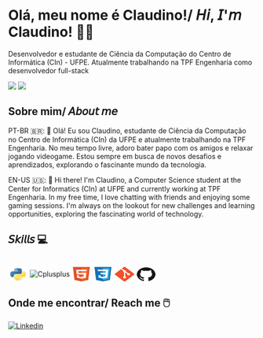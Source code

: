 


<h1 align='left'>
  Olá, meu nome é Claudino!/ 𝘏𝘪, 𝘐'𝘮 Claudino! 👨‍💻
</h1>

<p align='left'>
  Desenvolvedor e estudante de Ciência da Computação do Centro de Informática (CIn) - UFPE.
  Atualmente trabalhando na TPF Engenharia como desenvolvedor full-stack
</p>

<p align='left'>
  <a href="Top"><img src="https://github-readme-stats.vercel.app/api/top-langs/?username=claudino-neto&theme=dark&layout=compact" width="300"></a>
  <a href="#"><img src="https://github-readme-streak-stats.herokuapp.com/?user=claudino-neto&theme=dark&layout=compact" width="418"></a>
</p>


####

<h2>Sobre mim/ 𝘈𝘣𝘰𝘶𝘵 𝘮𝘦</h2>
<p>
  PT-BR 🇧🇷: 👋 Olá! Eu sou Claudino, estudante de Ciência da Computação no Centro de Informática (CIn) da UFPE e atualmente trabalhando na TPF Engenharia.
No meu tempo livre, adoro bater papo com os amigos e relaxar jogando videogame. Estou sempre em busca de novos desafios e aprendizados, explorando o fascinante mundo da tecnologia.
</p>
<p> EN-US 🇺🇸: 👋 Hi there! I'm Claudino, a Computer Science student at the Center for Informatics (CIn) at UFPE and currently working at TPF Engenharia.
In my free time, I love chatting with friends and enjoying some gaming sessions. I'm always on the lookout for new challenges and learning opportunities, exploring the fascinating world of technology.
</p>

<h2>𝘚𝘬𝘪𝘭𝘭𝘴 💻 </h2>
<p>
  <div style="display: inline_block"><br>
  <img align="center" alt="Python" height="30" width="40" src="https://raw.githubusercontent.com/devicons/devicon/master/icons/python/python-original.svg">
  <img align="center" alt="Cplusplus" height="30" width="40" src="https://raw.githubusercontent.com/isocpp/logos/64ef037049f87ac74875dbe72695e59118b52186/cpp_logo.svg">
  <img align="center" alt="HTML" height="30" width="40" src="https://raw.githubusercontent.com/devicons/devicon/master/icons/html5/html5-original.svg">
  <img align="center" alt="CSS" height="30" width="40" src="https://raw.githubusercontent.com/devicons/devicon/master/icons/css3/css3-original.svg">
  <img align="center" alt="Git" height="30" width="40" src="https://raw.githubusercontent.com/devicons/devicon/55609aa5bd817ff167afce0d965585c92040787a/icons/git/git-original.svg">
  <img align="center" alt="GitHub" height="30" width="40" src="https://raw.githubusercontent.com/devicons/devicon/55609aa5bd817ff167afce0d965585c92040787a/icons/github/github-original.svg">
  
</div>
</p>
<h2>Onde me encontrar/ Reach me 🖱️</h2>
</a> <a href="https://www.linkedin.com/in/claudino-neto-8683a7204/" target="_blank"><img alt="Linkedin" src="https://img.shields.io/badge/linkedin-46a2f1.svg?&style=for-the-badge&logo=linkedin&logoColor=white" /></a>
</p>
